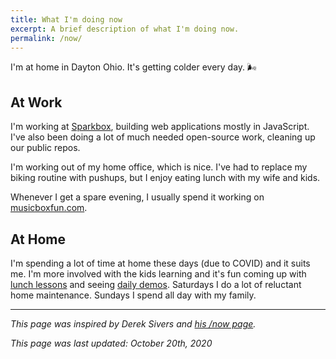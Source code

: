 ```yaml
---
title: What I'm doing now
excerpt: A brief description of what I'm doing now.
permalink: /now/
---
```


I'm at home in Dayton Ohio. It's getting colder every day. 🌬

## At Work

I'm working at [Sparkbox](https://seesparkbox.com/), building web applications mostly in JavaScript. I've also been doing a lot of much needed open-source work, cleaning up our public repos.

I'm working out of my home office, which is nice. I've had to replace my biking routine with pushups, but I enjoy eating lunch with my wife and kids.

Whenever I get a spare evening, I usually spend it working on [musicboxfun.com](https://musicboxfun.com).

## At Home

I'm spending a lot of time at home these days (due to COVID) and it suits me. I'm more involved with the kids learning and it's fun coming up with [lunch lessons](https://www.instagram.com/lunchlesson/) and seeing [daily demos](/2019/07/16/daily-demos-a-ritual-for-raising-kids-that-create/). Saturdays I do a lot of reluctant home maintenance. Sundays I spend all day with my family.

---

_This page was inspired by Derek Sivers and [his /now page](https://sivers.org/now)._

_This page was last updated: October 20th, 2020_
